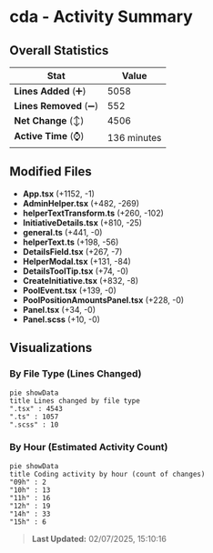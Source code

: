 # cda - Activity Summary 

## Overall Statistics

| Stat                   | Value                                                             |
| ---------------------- | ----------------------------------------------------------------- |
| **Lines Added** (➕)   | 5058                                          |
| **Lines Removed** (➖) | 552                                        |
| **Net Change** (↕)    | 4506                |
| **Active Time** (⌚)   | 136 minutes |


## Modified Files
- **App.tsx** (+1152, -1)
- **AdminHelper.tsx** (+482, -269)
- **helperTextTransform.ts** (+260, -102)
- **InitiativeDetails.tsx** (+810, -25)
- **general.ts** (+441, -0)
- **helperText.ts** (+198, -56)
- **DetailsField.tsx** (+267, -7)
- **HelperModal.tsx** (+131, -84)
- **DetailsToolTip.tsx** (+74, -0)
- **CreateInitiative.tsx** (+832, -8)
- **PoolEvent.tsx** (+139, -0)
- **PoolPositionAmountsPanel.tsx** (+228, -0)
- **Panel.tsx** (+34, -0)
- **Panel.scss** (+10, -0)

## Visualizations

### By File Type (Lines Changed)

```mermaid
pie showData
title Lines changed by file type
".tsx" : 4543
".ts" : 1057
".scss" : 10
```

### By Hour (Estimated Activity Count)

```mermaid
pie showData
title Coding activity by hour (count of changes)
"09h" : 2
"10h" : 13
"11h" : 16
"12h" : 19
"14h" : 33
"15h" : 6
```


> **Last Updated:** 02/07/2025, 15:10:16